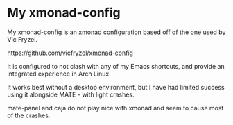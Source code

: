 # My xmonad-config
My xmonad-config is an [xmonad](http://xmonad.org/) configuration based off of the one used by Vic Fryzel.

https://github.com/vicfryzel/xmonad-config

It is configured to not clash with any of my Emacs shortcuts, and provide an integrated experience in Arch Linux.

It works best without a desktop environment, but I have had limited success using it alongside MATE - with light crashes.

mate-panel and caja do not play nice with xmonad and seem to cause most of the crashes.